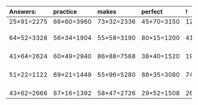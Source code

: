| Answers: | practice | makes | perfect | ! |
| :--- | :--- | :--- | :--- | :--- |
| 25×91=2275 | 66×60=3960 | 73×32=2336 | 45×70=3150 | 12×32=384 | 
|   |   |   |   |   | 
|   |   |   |   |   | 
|   |   |   |   |   | 
| 64×52=3328 | 56×34=1904 | 55×58=3190 | 80×15=1200 | 41×69=2829 | 
|   |   |   |   |   | 
|   |   |   |   |   | 
|   |   |   |   |   | 
|   |   |   |   |   | 
| 41×64=2624 | 60×49=2940 | 86×88=7568 | 38×40=1520 | 19×25=475 | 
|   |   |   |   |   | 
|   |   |   |   |   | 
|   |   |   |   |   | 
|   |   |   |   |   | 
| 51×22=1122 | 69×21=1449 | 55×96=5280 | 88×35=3080 | 74×71=5254 | 
|   |   |   |   |   | 
|   |   |   |   |   | 
|   |   |   |   |   | 
|   |   |   |   |   | 
| 43×62=2666 | 87×16=1392 | 58×47=2726 | 29×52=1508 | 26×74=1924 | 
